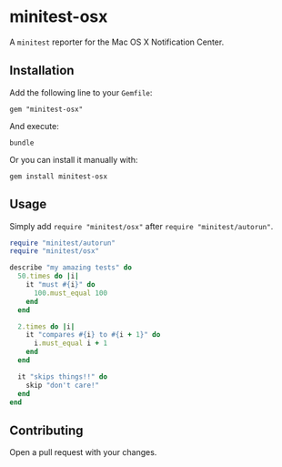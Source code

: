 # minitest-osx

A `minitest` reporter for the Mac OS X Notification Center.

## Installation

Add the following line to your `Gemfile`:

    gem "minitest-osx"

And execute:

    bundle

Or you can install it manually with:

    gem install minitest-osx

## Usage

Simply add `require "minitest/osx"` after `require "minitest/autorun"`.

```ruby
require "minitest/autorun"
require "minitest/osx"

describe "my amazing tests" do
  50.times do |i|
    it "must #{i}" do
      100.must_equal 100
    end
  end

  2.times do |i|
    it "compares #{i} to #{i + 1}" do
      i.must_equal i + 1
    end
  end

  it "skips things!!" do
    skip "don't care!"
  end
end
```

## Contributing

Open a pull request with your changes.
